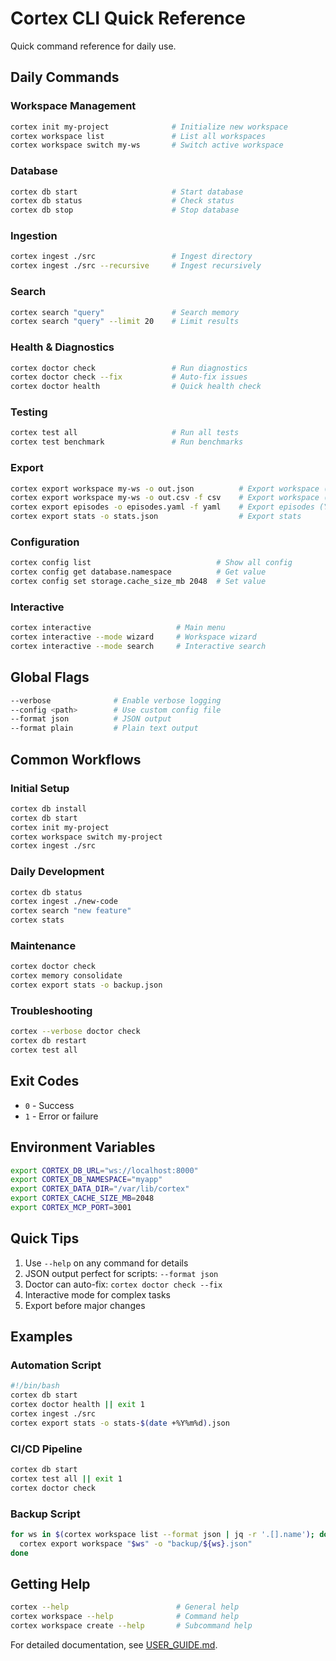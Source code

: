 # Cortex CLI Quick Reference

Quick command reference for daily use.

## Daily Commands

### Workspace Management
```bash
cortex init my-project              # Initialize new workspace
cortex workspace list               # List all workspaces
cortex workspace switch my-ws       # Switch active workspace
```

### Database
```bash
cortex db start                     # Start database
cortex db status                    # Check status
cortex db stop                      # Stop database
```

### Ingestion
```bash
cortex ingest ./src                 # Ingest directory
cortex ingest ./src --recursive     # Ingest recursively
```

### Search
```bash
cortex search "query"               # Search memory
cortex search "query" --limit 20    # Limit results
```

### Health & Diagnostics
```bash
cortex doctor check                 # Run diagnostics
cortex doctor check --fix           # Auto-fix issues
cortex doctor health                # Quick health check
```

### Testing
```bash
cortex test all                     # Run all tests
cortex test benchmark               # Run benchmarks
```

### Export
```bash
cortex export workspace my-ws -o out.json          # Export workspace (JSON)
cortex export workspace my-ws -o out.csv -f csv    # Export workspace (CSV)
cortex export episodes -o episodes.yaml -f yaml    # Export episodes (YAML)
cortex export stats -o stats.json                  # Export stats
```

### Configuration
```bash
cortex config list                            # Show all config
cortex config get database.namespace          # Get value
cortex config set storage.cache_size_mb 2048  # Set value
```

### Interactive
```bash
cortex interactive                   # Main menu
cortex interactive --mode wizard     # Workspace wizard
cortex interactive --mode search     # Interactive search
```

## Global Flags

```bash
--verbose              # Enable verbose logging
--config <path>        # Use custom config file
--format json          # JSON output
--format plain         # Plain text output
```

## Common Workflows

### Initial Setup
```bash
cortex db install
cortex db start
cortex init my-project
cortex workspace switch my-project
cortex ingest ./src
```

### Daily Development
```bash
cortex db status
cortex ingest ./new-code
cortex search "new feature"
cortex stats
```

### Maintenance
```bash
cortex doctor check
cortex memory consolidate
cortex export stats -o backup.json
```

### Troubleshooting
```bash
cortex --verbose doctor check
cortex db restart
cortex test all
```

## Exit Codes

- `0` - Success
- `1` - Error or failure

## Environment Variables

```bash
export CORTEX_DB_URL="ws://localhost:8000"
export CORTEX_DB_NAMESPACE="myapp"
export CORTEX_DATA_DIR="/var/lib/cortex"
export CORTEX_CACHE_SIZE_MB=2048
export CORTEX_MCP_PORT=3001
```

## Quick Tips

1. Use `--help` on any command for details
2. JSON output perfect for scripts: `--format json`
3. Doctor can auto-fix: `cortex doctor check --fix`
4. Interactive mode for complex tasks
5. Export before major changes

## Examples

### Automation Script
```bash
#!/bin/bash
cortex db start
cortex doctor health || exit 1
cortex ingest ./src
cortex export stats -o stats-$(date +%Y%m%d).json
```

### CI/CD Pipeline
```bash
cortex db start
cortex test all || exit 1
cortex doctor check
```

### Backup Script
```bash
for ws in $(cortex workspace list --format json | jq -r '.[].name'); do
  cortex export workspace "$ws" -o "backup/${ws}.json"
done
```

## Getting Help

```bash
cortex --help                        # General help
cortex workspace --help              # Command help
cortex workspace create --help       # Subcommand help
```

For detailed documentation, see [USER_GUIDE.md](USER_GUIDE.md).
